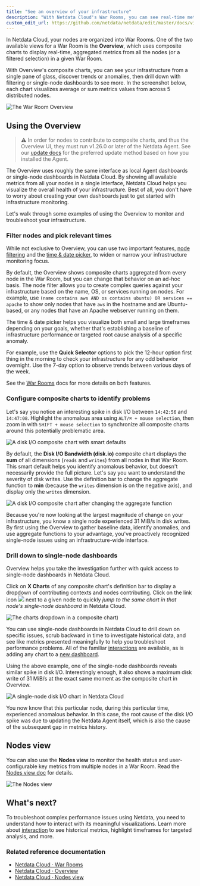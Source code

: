 ```yaml
---
title: "See an overview of your infrastructure"
description: "With Netdata Cloud's War Rooms, you can see real-time metrics, from any number of nodes in your infrastructure, in composite charts."
custom_edit_url: https://github.com/netdata/netdata/edit/master/docs/visualize/overview-infrastructure.md
---
```




In Netdata Cloud, your nodes are organized into War Rooms. One of the two available views for a War Room is the
**Overview**, which uses composite charts to display real-time, aggregated metrics from all the nodes (or a filtered
selection) in a given War Room.

With Overview's composite charts, you can see your infrastructure from a single pane of glass, discover trends or
anomalies, then drill down with filtering or single-node dashboards to see more. In the screenshot below,
each chart visualizes average or sum metrics values from across 5 distributed nodes.

![The War Room
Overview](https://user-images.githubusercontent.com/1153921/95912630-e75ed600-0d57-11eb-8a3b-49e883d16833.png)

## Using the Overview

> ⚠️ In order for nodes to contribute to composite charts, and thus the Overview UI, they must run v1.26.0 or later of
> the Netdata Agent. See our [update docs](/docs/agent/agent/packaging/installer/update) for the preferred update method based
> on how you installed the Agent.

The Overview uses roughly the same interface as local Agent dashboards or single-node dashboards in Netdata Cloud. By
showing all available metrics from all your nodes in a single interface, Netdata Cloud helps you visualize the overall
health of your infrastructure. Best of all, you don't have to worry about creating your own dashboards just to get
started with infrastructure monitoring.

Let's walk through some examples of using the Overview to monitor and troubleshoot your infrastructure.

### Filter nodes and pick relevant times

While not exclusive to Overview, you can use two important features, [node
filtering](/docs/cloud/war-rooms#node-filter) and the [time &amp; date
picker](/docs/cloud/war-rooms#time--date-picker), to widen or narrow your infrastructure
monitoring focus.

By default, the Overview shows composite charts aggregated from every node in the War Room, but you can change that
behavior on an ad-hoc basis. The node filter allows you to create complex queries against your infrastructure based on
the name, OS, or services running on nodes. For example, use `(name contains aws AND os contains ubuntu) OR services ==
apache` to show only nodes that have `aws` in the hostname and are Ubuntu-based, or any nodes that have an Apache
webserver running on them.

The time &amp; date picker helps you visualize both small and large timeframes depending on your goals, whether that's
establishing a baseline of infrastructure performance or targeted root cause analysis of a specific anomaly.

For example, use the **Quick Selector** options to pick the 12-hour option first thing in the morning to check your
infrastructure for any odd behavior overnight. Use the 7-day option to observe trends between various days of the week.

See the [War Rooms](/docs/cloud/war-rooms) docs for more details on both features.

### Configure composite charts to identify problems

Let's say you notice an interesting spike in disk I/O between `14:42:56` and `14:47:08`. Highlight the anomalous area
using `ALT/⌘ + mouse selection`, then zoom in with `SHIFT + mouse selection` to synchronize all composite charts around
this potentially problematic area.

![A disk I/O composite chart with smart
defaults](https://user-images.githubusercontent.com/1153921/96195245-1f554d00-0f01-11eb-910e-6f9481220770.png)

By default, the **Disk I/O Bandwidth (disk.io)** composite chart displays the **sum** of all dimensions (`reads` and
`writes`) from all nodes in that War Room. This smart default helps you identify anomalous behavior, but doesn't
necessarily provide the full picture. Let's say you want to understand the severity of disk writes. Use the definition
bar to change the aggregate function to **min** (because the `writes` dimension is on the negative axis), and display
only the `writes` dimension.

![A disk I/O composite chart after changing the aggregate
function](https://user-images.githubusercontent.com/1153921/96195247-20867a00-0f01-11eb-965d-242b0784e9b2.png)

Because you're now looking at the largest magnitude of change on your infrastructure, you know a single node experienced
31 MiB/s in disk writes. By first using the Overview to gather baseline data, identify anomalies, and use aggregate
functions to your advantage, you've proactively recognized single-node issues using an infrastructure-wide interface.

### Drill down to single-node dashboards

Overview helps you take the investigation further with quick access to single-node dashboards in Netdata Cloud.

Click on **X Charts** of any composite chart's definition bar to display a dropdown of contributing contexts and nodes
contributing. Click on the link icon <img class="img__inline img__inline--link"
src="https://user-images.githubusercontent.com/1153921/95762109-1d219300-0c62-11eb-8daa-9ba509a8e71c.png" /> next to a
given node to quickly _jump to the same chart in that node's single-node dashboard_ in Netdata Cloud.

![The charts dropdown in a composite
chart](https://user-images.githubusercontent.com/1153921/95911970-06a93380-0d57-11eb-8538-5291d17498a4.png))

You can use single-node dashboards in Netdata Cloud to drill down on specific issues, scrub backward in time to
investigate historical data, and see like metrics presented meaningfully to help you troubleshoot performance problems.
All of the familiar [interactions](/docs/visualize/interact-dashboards-charts) are available, as is adding any chart
to a [new dashboard](/docs/visualize/create-dashboards).

Using the above example, one of the single-node dashboards reveals similar spike in disk I/O. Interestingly enough, it
also shows a maximum disk write of 31 MiB/s at the exact same moment as the composite chart in Overview.

![A single-node disk I/O chart in Netdata
Cloud](https://user-images.githubusercontent.com/1153921/96195248-20867a00-0f01-11eb-98c7-b1d87ccbd48a.png)

You now know that this particular node, during this particular time, experienced anomalous behavior. In this case, the
root cause of the disk I/O spike was due to updating the Netdata Agent itself, which is also the cause of the subsequent
gap in metrics history.

## Nodes view

You can also use the **Nodes view** to monitor the health status and user-configurable key metrics from multiple nodes
in a War Room. Read the [Nodes view doc](/docs/cloud/visualize/nodes) for details.

![The Nodes view](https://user-images.githubusercontent.com/1153921/95909704-cb593580-0d53-11eb-88fa-a3416ab09849.png)

## What's next?

To troubleshoot complex performance issues using Netdata, you need to understand how to interact with its meaningful
visualizations. Learn more about [interaction](/docs/visualize/interact-dashboards-charts) to see historical metrics,
highlight timeframes for targeted analysis, and more.

### Related reference documentation

-   [Netdata Cloud · War Rooms](/docs/cloud/war-rooms)
-   [Netdata Cloud · Overview](/docs/cloud/visualize/overview)
-   [Netdata Cloud · Nodes view](/docs/cloud/visualize/nodes-view)


